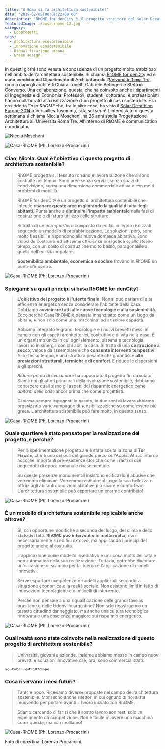 ```yaml
---
title: "A Roma si fa architettura sostenibile!"
date: "2015-02-05T00:00:22+00:00"
description: "RhOME for denCity è il progetto vincitore del Solar Decathlon Europe 2014. Si tratta di un ambizioso lavoro di squadra in architettura sostenibile."
featuredImage: ./casa-rhome-12.jpg
category:
  - Ecoprogetti
tags:
  - Architettura ecosostenibile
  - Innovazione ecosostenibile
  - Riqualificazione urbana
  - Green design
---
```


In questi giorni sono venuta a conoscienza di un progetto molto ambizioso nell'ambito dell'architettura sostenibile. Si chiama [RhOME for denCity](http://www.rhomefordencity.it) ed è stato condotto dal Dipartimento di Architettura dell'[Università Roma Tre](http://www.uniroma3.it), (con a capo gli architetti Chiara Tonelli, Gabriele Bellingeri e Stefano Converso.
Una collaborazione, questa, che ha coinvolto anche i dipartimenti di Ingegneria e di Economia. Professori, studenti, dottorandi e professionisti hanno collaborato alla realizzazione di un progetto di casa sostenibile. È la cosiddetta _Casa RhOME_ che, fra le altre cose, ha vinto il [Solar Decathlon Europe 2014](http://www.solardecathlon2014.fr/en/) a Versailles.
Insomma, si fa sul serio!
L'intervistato di questa settimana si chiama Nicola Moscheni, ha 26 anni studia Progettazione Architettura all'Università Roma Tre. All'interno di RhOME è communication coordinator.

![Nicola Moscheni](./nicola-moscheni.jpg)

![Casa-RhOME (Ph. Lorenzo-Procaccini)](./rhome-building-site-6.jpg)

### Ciao, Nicola. Qual è l'obiettivo di questo progetto di architettura sostenibile?

> RhOME progetta sul tessuto romano e lavora su zone che si sono costruite nel tempo. Sono aree senza servizi, senza spazi di condivisione, senza una dimensione commerciale attiva e con molti problemi di mobilità.
>
> RhOME for denCity è un progetto di architettura sostenibile che intende **risanare queste aree migliorando la qualità di vita degli abitanti**. Punta anche a **diminuire l'impatto ambientale** nelle fasi di costruzione e di futuro utilizzo delle strutture.
>
> Si tratta di un _eco-quartiere_ composto da edifici in legno realizzati seguendo un modello di prefabbricazione. Le soluzioni, però, sono molto flessibili e rispondono alla nuova domanda abitativa. Sono veloci da costruire, ad altissima efficienza energetica e, allo stesso tempo, con un costo di costruzione molto basso, paragonabile a quello dell'edilizia popolare.
>
> **Sostenibilità ambientale, economica e sociale** trovano in RhOME un punto d'incontro.

![Casa-RhOME (Ph. Lorenzo-Procaccini)](./rhome-building-site-5.jpg)

### Spiegami: su quali principi si basa RhOME for denCity?

> **L'obiettivo del progetto è l'utente finale**. Non si può parlare di alta efficienza energetica senza considerare l'abitante della casa. Dobbiamo **avvicinare tutti alle nuove tecnologie e alla sostenibilità**. Ecco perché Casa RhOME è pensata innanzitutto come un luogo da abitare, e non solo come una 'macchina' ad altissime capacità.
>
> Abbiamo integrato le grandi tecnologie e i nuovi brevetti messi in campo con gli aspetti architettonici, costruttivi e di vita nella casa. È un organismo unico in cui ogni elemento, sistema e tecnologia lavorano in sinergia con chi abiti la casa. Si tratta di una **costruzione a secco**, veloce da assemblare e che **consente interventi tempestivi**. Allo stesso tempo, è una struttura pesante che garantisce **alte prestazioni strutturali, termiche e di comfort**. E riduce le dispersioni e gli sprechi.
>
> _Ridurre prima di consumare_ ha supportato il progetto fin da subito. Siamo noi gli attori principali della rivoluzione sostenibile, dobbiamo conoscere quali siano gli aspetti del risparmio energetico come _abitanti delle case_ ancor prima che come progettisti.
>
> Ci siamo sempre impegnati in questo, in due anni di lavoro abbiamo organizzato varie campagne di sensibilizzazione su come essere più green. L'architettura sostenibile può fare molto, in questo senso.

![Casa-RhOME (Ph. Lorenzo-Procaccini)](./casa-rhome-1.jpg)

### Quale quartiere è stato pensato per la realizzazione del progetto, e perché?

> Per la sperimentazione progettuale è stata scelta la zona di **Tor Fiscale**, che è uno dei poli del grande parco dell'Appia. Al suo interno accoglie importanti pre-esistenze storiche come i resti di due acquedotti di epoca romana e rinascimentale.
>
> Su queste presenze monumentali insistono edificazioni abusive che vorremmo eliminare. Vorremmo restituire al luogo la sua bellezza e offrire agli abitanti condizioni abitative più sicure e confortevoli. L'architettura sostenibile può apportare un enorme contributo!

![Casa-RhOME (Ph. Lorenzo-Procaccini)](./casa-rhome-10.jpg)

### È un modello di architettura sostenibile replicabile anche altrove?

> Sì, con opportune modifiche a seconda del luogo, del clima e dello stato dei fatti. **RhOME può intervenire in molte realtà**, non necessariamente su edifici _ex novo_, ma applicando i principi del progetto anche al costruito.
>
> L'applicazione come modello insediativo è una cosa molto delicata e non automatica nella sua realizzazione. Tuttavia, potrebbe diventare un'occasione di scambio per la ricerca e l'applicazione di modelli innovativi.
>
> Serve esportare competenze e modelli applicabili secondo la situazione economica e la realtà sociale. Non esistono limiti in fatto di innovazioni tecnologiche e di modelli di intervento.
>
> Perché non pensare a una riqualificazione delle grandi favelas brasiliane o delle bidonville argentine? Non solo ricostruendo un tessuto cittadino danneggiato, ma anche una cultura tecnologica rinnovata e una coscienza maggiore sul risparmio energetico.

![Casa-RhOME (Ph. Lorenzo-Procaccini)](./casa-rhome-14.jpg)

### Quali realtà sono state coinvolte nella realizzazione di questo progetto di architettura sostenibile?

> Università, giovani e aziende. Insieme abbiamo messo in campo nuovi brevetti e soluzioni innovative che, ora, sono commercializzati.

`youtube: goMPUC59ppo`

### Cosa riservano i mesi futuri?

> Tanto e poco. Riceviamo diverse proposte nel campo dell'architettura sostenibile. Molti sono anche i settori in cui ognuno di noi si sta muovendo per portare avanti il lavoro iniziato con RhOME.
>
> Stiamo cercando di far sì che il nostro lavoro non resti solo un esperimento da competizione. Non è facile muovere una macchina come questa, ma non molliamo!

![Casa-RhOME (Ph. Lorenzo-Procaccini)](./casa-rhome-18.jpg)

Foto di copertina: Lorenzo Procaccini.
